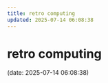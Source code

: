 ```yaml
---
title: retro computing
updated: 2025-07-14 06:08:38
---
```


# retro computing

(date: 2025-07-14 06:08:38)

